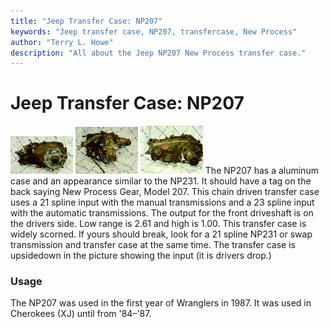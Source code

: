 ```yaml
---
title: "Jeep Transfer Case: NP207"
keywords: "Jeep transfer case, NP207, transfercase, New Process"
author: "Terry L. Howe"
description: "All about the Jeep NP207 New Process transfer case."
---
```

# Jeep Transfer Case: NP207
[![NP207 front](/xfer/np207fT.jpg)](/xfer/np207f.jpg)
[![NP207 side](/xfer/np207sT.jpg)](/xfer/np207s.jpg)
[![NP207 back](/xfer/np207bT.jpg)](/xfer/np207b.jpg)
The NP207
has a aluminum case and an appearance similar to the
NP231.
It should have a tag on the back saying New Process Gear,
Model 207.
This chain driven transfer case uses a 21 spline input
with the manual transmissions and a 23 spline input with the
automatic transmissions.
The output for the front driveshaft is on the drivers side.
Low
range is 2.61 and high is 1.00.
This transfer case is widely scorned.
If yours should
break, look for a 21 spline NP231 or swap transmission
and transfer case at the same time.
The transfer case is
upsidedown in the picture showing the input (it is drivers
drop.)

### Usage
The NP207 was used in the first year of Wranglers in 1987.
It was used in Cherokees (XJ) until from '84–'87.
